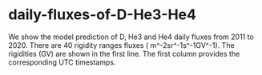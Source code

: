 # daily-fluxes-of-D-He3-He4
We show the model prediction of D, He3 and He4 daily fluxes from 2011 to 2020. There are 40 rigidity ranges fluxes ( m^-2sr^-1s^-1GV^-1). The rigidities (GV) are shown in the first line. The first column provides the corresponding UTC timestamps.
